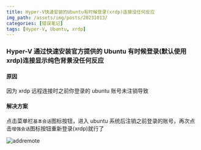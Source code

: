 ```yaml
---
title: Hyper-V快速安装的Ubuntu有时候登录(xrdp)连接没任何反应
img_path: /assets/img/posts/20231013/
categories: [错误笔记]
tags: [Hyper-V, Ubuntu, xrdp]
---
```


### Hyper-V 通过快速安装官方提供的 Ubuntu 有时候登录(默认使用 xrdp)连接显示纯色背景没任何反应

#### 原因

因为 xrdp 远程连接时之前你登录的 ubuntu 账号未注销导致

#### 解决方案

点击菜单栏`基本会话`图标按钮，进入 ubuntu 系统后注销之前登录的账号，再次点击`增强会话`图标按钮重新登录(xrdp)就行了

![addremote](hypervubuntuloginerror.webp)
